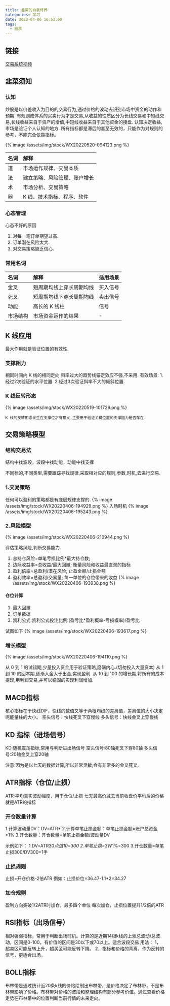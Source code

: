 ```yaml
---
title: 韭菜的自我修养
categories: 学习
date: 2022-04-06 16:53:00
tags:
  - 股票
---
```


## 链接

[交易系统视频](https://www.bilibili.com/medialist/play/490965410?business=space&sort_field=pubtime)

## 韭菜须知

### 认知

炒股是以价差收入为目的的交易行为,通过价格的波动去识别市场中资金的动作和预期.
有规则成体系的买卖行为才是交易,从收益的性质区分为长线交易和中短线交易,长线收益来自于资产的增值,中短线收益来自于其他资金的接盘.
认知决定收益,市场是验证个人认知的地方.
所有指标都是滞后的甚至无效的，只能作为对规则的参考，不能完全依靠指标。

{%  image /assets/img/stock/WX20220520-094123.png %}

| 名词 | 解释                         |
| :--- | :--------------------------- |
| 道   | 市场运作规律、交易本质       |
| 法   | 建立策略、风险管理、账户增长 |
| 术   | 市场分析、交易策略           |
| 器   | K 线、技术指标、程序、软件   |

### 心态管理

心态不好的原因

1. 对每一笔订单期望过高.
2. 订单潜在风险太大.
3. 对交易策略缺乏信心.

### 常用名词

| 名词     | 解释                     | 适用场景 |
| :------- | :----------------------- | :------- |
| 金叉     | 短周期均线上穿长周期均线 | 买入信号 |
| 死叉     | 短周期均线下穿长周期均线 | 卖出信号 |
| 动能     | 高长的 K 线柱            | 信号     |
| 市场结构 | 市场资金运作的结果       | -        |

## K 线应用
最大作用就是验证位置的有效性.
### 支撑阻力

相同时间内 K 线的相同走向
斜率过大的趋势线锚定效应不强,不采用.
有效场景:
   1.经过2次验证的水平位置.
   2.经过3次验证斜率不大的倾斜位置.

### K 线反转形态

{%  image /assets/img/stock/WX20220519-101729.png %}

`K 线的反转形态发生在支撑位才有意义,主要用于验证关键位置的支撑阻力是否存在.`

## 交易策略模型

### 结构交易法

结构中找波段，波段中找动能，动能中找支撑

不同标的,不同类型,需要跟踪寻找规律,采取相对应的规则,参数,时机,去进行交易.

### 1.交易策略

任何可以盈利的策略都是有底层规律支撑的.
{%  image /assets/img/stock/WX20220406-194929.png %}
入场时机
{%  image /assets/img/stock/WX20220406-195243.png %}

### 2.风险模型

{%  image /assets/img/stock/WX20220406-210944.png %}

评估策略风险,判断交易能力.

1. 总持仓风险=单笔亏损比例\*最大持仓数;
2. 边际收益率=总收益/最大回撤;
   衡量风险和收益最直观的指标
3. 盈利倍率=总盈利/潜在风险;
   止盈金额/止损金额
4. 盈利效率=总盈利/交易量;
   每一单位的仓位带来的收益
   {%  image /assets/img/stock/WX20220406-193938.png %}

#### 仓位计算

1. 最大回撤
2. 订单数据
3. 凯利公式:凯利公式投注比例:(盈亏比\*盈利概率-亏损概率)/盈亏比

试图如下
{%  image /assets/img/stock/WX20220406-193617.png %}

### 增长模型

{%  image /assets/img/stock/WX20220406-194110.png %}

从 0 到 1 的试错期,少量投入资金用于验证策略,磨砺内心.(切勿投入大量资本)
从 1 到 10 的回本期,逐渐入金大于出金,实现盈利.
从 10 到 100 的增长期,将所有的成本提现,用利润交易,并可以稳固的实现利润增加.

## MACD指标
核心指标在于快线DIF，快线的数值又等于两根均线的差离值，差离值的大小决定呢能量柱的大小。
空头信号：快线死叉下穿慢线
多头信号：快线金叉上穿慢线
## KD 指标（进场信号）
KD:随机震荡指标,常用与判断进出场信号
空头信号:80轴死叉下穿80轴
多头信号:20轴金叉上穿20轴

注意:因为是以七天的数据计算,所以非常灵敏,会有非常多的金叉死叉.

## ATR指标（仓位/止损）
ATR:平均真实波动幅度，用于仓位/止损
七天最高价减去当前收盘价平均后的价格就是ATR的指标

### 开仓数量计算
1.计算波动量DV：DV=ATR*
2.计算单笔止损金额：单笔止损金额=账户总资金*1%
3.开仓数量：开仓数量=单笔止损金额/波动量DV

示例如下：
1.DV=ATR30*点值10=300
2.单笔止损=3W*1%=300
3.开仓数量=单笔止损300/DV300=1手

### 止损规则
止损=开仓价格-2倍ATR
例如：止损价位=36.47-1.1*2=34.27
### 加仓规则
盈利方向突破1/2ATR时加仓，最多四个单位
每次加仓，止损位置提升1/2倍的ATR

## RSI指标（出场信号）
相对强弱指标，常用于判断出场时机。计算的是近期14根k线的上涨总波动/总波动，区间是0-100，有价值的区间是30以下或70以上。适合波段交易
用法：
1，超卖区可能反转上升，超买区可能反转下降。
2，指标和价格的背离，作为反转的信号，更适合出场。

## BOLL指标

布林带是通过统计近20条k线的价格绘制出布林带，是价格决定了布林带，不是布林带影响了价格。布林带对价格的波段和整理结构有部分参考价值。通过查看价格走势在布林带中的位置判断当前行情的未来走向。